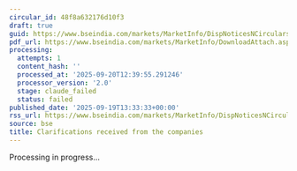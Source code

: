 ```yaml
---
circular_id: 48f8a632176d10f3
draft: true
guid: https://www.bseindia.com/markets/MarketInfo/DispNoticesNCirculars.aspx?Noticeid={A9E88CDA-032F-45C7-8AAD-62974E30A3A4}&noticeno=20250919-34&dt=09/19/2025&icount=34&totcount=44&flag=0
pdf_url: https://www.bseindia.com/markets/MarketInfo/DownloadAttach.aspx?id=20250919-34&attachedId=e6fac774-daa3-46f3-b5a4-e064c43badac
processing:
  attempts: 1
  content_hash: ''
  processed_at: '2025-09-20T12:39:55.291246'
  processor_version: '2.0'
  stage: claude_failed
  status: failed
published_date: '2025-09-19T13:33:33+00:00'
rss_url: https://www.bseindia.com/markets/MarketInfo/DispNoticesNCirculars.aspx?Noticeid={A9E88CDA-032F-45C7-8AAD-62974E30A3A4}&noticeno=20250919-34&dt=09/19/2025&icount=34&totcount=44&flag=0
source: bse
title: Clarifications received from the companies
---
```


Processing in progress...